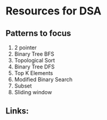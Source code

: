 # Resources for DSA

## Patterns to focus
1. 2 pointer
2. Binary Tree BFS
3. Topological Sort
4. Binary Tree DFS
5. Top K Elements
6. Modified Binary Search
7. Subset
8. Sliding window

## Links:

